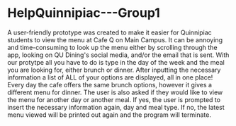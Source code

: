 # HelpQuinnipiac---Group1
A user-friendly prototype was created to make it easier for Quinnipiac students to view the menu at Cafe Q on Main Campus. 
It can be annoying and time-consuming to look up the menu either by scrolling through the app, looking on QU Dining's social media, and/or the email that is sent.
With our protytpe all you have to do is type in the day of the week and the meal you are looking for, either brunch or dinner. 
After inputting the necessary information a list of ALL of your options are displayed, all in one place!
Every day the cafe offers the same brunch options, however it gives a different menu for dinner.
The user is also asked if they would like to view the menu for another day or another meal. 
If yes, the user is prompted to insert the necessary information again, day and meal type. 
If no, the latest menu viewed will be printed out again and the program will terminate.
